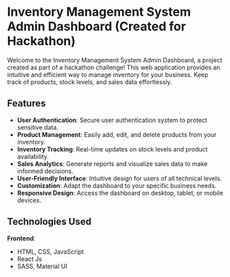 # Inventory Management System Admin Dashboard (Created for Hackathon)

Welcome to the Inventory Management System Admin Dashboard, a project created as part of a hackathon challenge! This web application provides an intuitive and efficient way to manage inventory for your business. Keep track of products, stock levels, and sales data effortlessly.

## Features
- __User Authentication__: Secure user authentication system to protect sensitive data.
- __Product Management__: Easily add, edit, and delete products from your inventory.
- __Inventory Tracking__: Real-time updates on stock levels and product availability.
- __Sales Analytics__: Generate reports and visualize sales data to make informed decisions.
- __User-Friendly Interface__: Intuitive design for users of all technical levels.
- __Customization__: Adapt the dashboard to your specific business needs.
- __Responsive Design__: Access the dashboard on desktop, tablet, or mobile devices.

## Technologies Used
__Frontend__:
- HTML, CSS, JavaScript
- React Js
- SASS, Material UI

